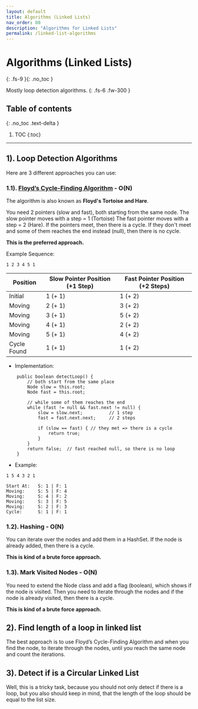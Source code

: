 ```yaml
---
layout: default
title: Algorithms (Linked Lists)
nav_order: 80
description: "Algorithms for Linked Lists"
permalink: /linked-list-algorithms
---
```


# Algorithms (Linked Lists)
{: .fs-9 }{: .no_toc }

Mostly loop detection algorithms.
{: .fs-6 .fw-300 }

## Table of contents
{: .no_toc .text-delta }

1. TOC
{:toc}

---

## 1). Loop Detection Algorithms
Here are 3 different approaches you can use:

###  1.1). [Floyd’s Cycle-Finding Algorithm](https://en.wikipedia.org/wiki/Cycle_detection#Floyd's_Tortoise_and_Hare) - O(N)
The algorithm is also known as **Floyd's Tortoise and Hare**.

You need 2 pointers (slow and fast), both starting from the same node.
The slow pointer moves with a step = 1 (Tortoise)
The fast pointer moves with a step = 2 (Hare).
If the pointers meet, then there is a cycle. 
If they don't meet and some of them reaches the end instead (null), then there is no cycle.

**This is the preferred approach.**

Example Sequence:
```
1 2 3 4 5 1
```

Position| Slow Pointer Position (+1 Step) | Fast Pointer Position (+2 Steps)
---|---|---
Initial | 1 (+ 1)| 1 (+ 2)
Moving| 2 (+ 1)| 3 (+ 2)
Moving| 3 (+ 1)| 5 (+ 2)
Moving| 4 (+ 1)| 2 (+ 2)
Moving| 5 (+ 1)| 4 (+ 2)
Cycle Found| 1 (+ 1)| 1 (+ 2)

* Implementation:
```
    public boolean detectLoop() {
        // both start from the same place
        Node slow = this.root; 
        Node fast = this.root;

        // while some of them reaches the end
        while (fast != null && fast.next != null) {
            slow = slow.next;          // 1 step
            fast = fast.next.next;     // 2 steps

            if (slow == fast) { // they met => there is a cycle
                return true; 
            }
        }
        return false;  // fast reached null, so there is no loop
    }
```

* Example:

```
1 5 4 3 2 1

Start At:   S: 1 | F: 1
Moving:     S: 5 | F: 4
Moving:     S: 4 | F: 2
Moving:     S: 3 | F: 5
Moving:     S: 2 | F: 3
Cycle:      S: 1 | F: 1
```

###  1.2). Hashing - O(N)
You can iterate over the nodes and add them in a HashSet. If the node is already added,
then there is a cycle.

**This is kind of a brute force approach.**

###  1.3). Mark Visited Nodes - O(N)
You need to extend the Node class and add a flag (boolean), which shows if the node is visited.
Then you need to iterate through the nodes and if the node is already visited, then there is a cycle.

**This is kind of a brute force approach.**

## 2). Find length of a loop in linked list
The best approach is to use Floyd’s Cycle-Finding Algorithm and when you find the node, 
to iterate through the nodes, until you reach the same node and count the iterations.

## 3). Detect if is a Circular Linked List
Well, this is a tricky task, because you should not only detect if there is a loop, 
but you also should keep in mind, that the length of the loop should be equal to the list size.
